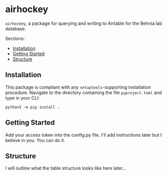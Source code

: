 # airhockey
`airhockey`, a package for querying and writing to Airtable for the Behnia lab database.

Sections:
- [Installation](#installation)
- [Getting Started](#getting-started)
- [Structure](#structure)

## Installation

This package is compliant with any `setuptools`-supporting installation procedure. Navigate to the directory containing the file `pyproject.toml` and type in your CLI:
```
python3 -m pip install .
```
## Getting Started

Add your access token into the config.py file. I'll add instructions later but I believe in you. You can do it.


## Structure


 I will outline what the table structure looks like here later...

